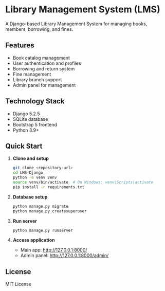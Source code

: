 # Library Management System (LMS)

A Django-based Library Management System for managing books, members, borrowing, and fines.

## Features

- Book catalog management
- User authentication and profiles
- Borrowing and return system
- Fine management
- Library branch support
- Admin panel for management

## Technology Stack

- Django 5.2.5
- SQLite database
- Bootstrap 5 frontend
- Python 3.9+

## Quick Start

1. **Clone and setup**
   ```bash
   git clone <repository-url>
   cd LMS-Django
   python -m venv venv
   source venv/bin/activate  # On Windows: venv\Scripts\activate
   pip install -r requirements.txt
   ```

2. **Database setup**
   ```bash
   python manage.py migrate
   python manage.py createsuperuser
   ```

3. **Run server**
   ```bash
   python manage.py runserver
   ```

4. **Access application**
   - Main app: http://127.0.0.1:8000/
   - Admin panel: http://127.0.0.1:8000/admin/

## License

MIT License